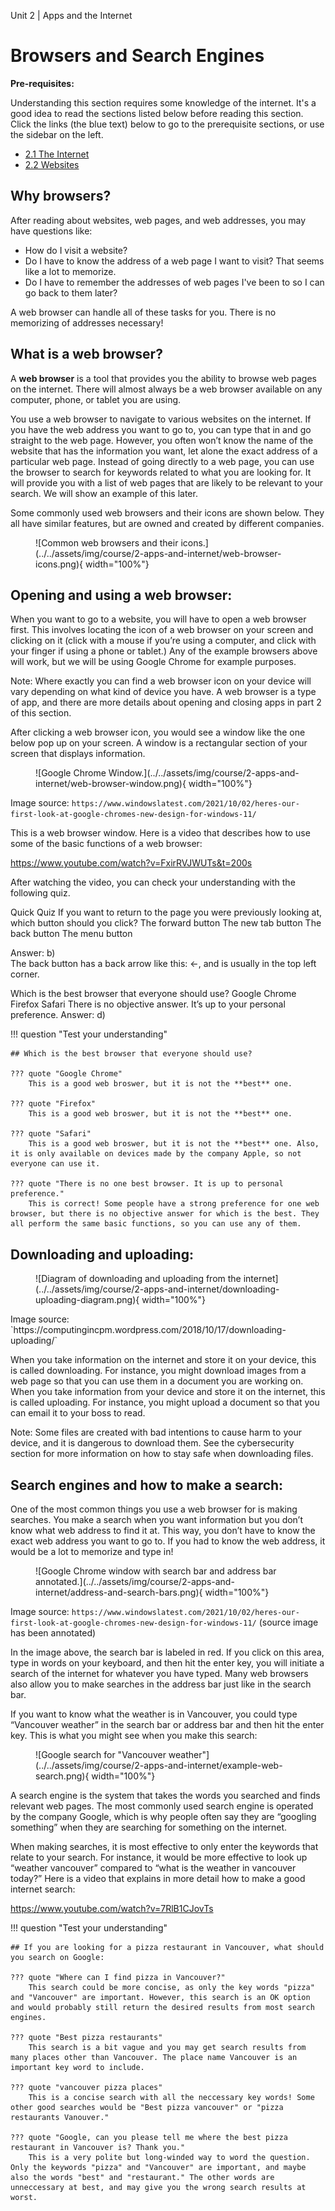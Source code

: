 Unit 2 | Apps and the Internet

# Browsers and Search Engines

**Pre-requisites:**

Understanding this section requires some knowledge of the internet. It's a good idea to read the sections listed below before reading this section. Click the links (the blue text) below to go to the prerequisite sections, or use the sidebar on the left.

- [2.1 The Internet](/course/2-apps-and-internet/2.1-the-internet.html)
- [2.2 Websites](/course/2-apps-and-internet/2.2-websites.html)

## Why browsers?

After reading about websites, web pages, and web addresses, you may have questions like:

- How do I visit a website?
- Do I have to know the address of a web page I want to visit? That seems like a lot to memorize.
- Do I have to remember the addresses of web pages I've been to so I can go back to them later?

A web browser can handle all of these tasks for you. There is no memorizing of addresses necessary!

## What is a web browser?

A **web browser** is a tool that provides you the ability to browse web pages on the internet. There will almost always be a web browser available on any computer, phone, or tablet you are using.

You use a web browser to navigate to various websites on the internet. If you have the web address you want to go to, you can type that in and go straight to the web page. However, you often won’t know the name of the website that has the information you want, let alone the exact address of a particular web page. Instead of going directly to a web page, you can use the browser to search for keywords related to what you are looking for. It will provide you with a list of web pages that are likely to be relevant to your search. We will show an example of this later.

Some commonly used web browsers and their icons are shown below. They all have similar features, but are owned and created by different companies.

<figure markdown="span">
    ![Common web browsers and their icons.](../../assets/img/course/2-apps-and-internet/web-browser-icons.png){ width="100%"}
</figure>

## Opening and using a web browser:

When you want to go to a website, you will have to open a web browser first. This involves locating the icon of a web browser on your screen and clicking on it (click with a mouse if you’re using a computer, and click with your finger if using a phone or tablet.) Any of the example browsers above will work, but we will be using Google Chrome for example purposes.

Note: Where exactly you can find a web browser icon on your device will vary depending on what kind of device you have. A web browser is a type of app, and there are more details about opening and closing apps in part 2 of this section.

After clicking a web browser icon, you would see a window like the one below pop up on your screen. A window is a rectangular section of your screen that displays information.

<figure markdown="span">
    ![Google Chrome Window.](../../assets/img/course/2-apps-and-internet/web-browser-window.png){ width="100%"}
</figure>

Image source: `https://www.windowslatest.com/2021/10/02/heres-our-first-look-at-google-chromes-new-design-for-windows-11/`

This is a web browser window. Here is a video that describes how to use some of the basic functions of a web browser:

https://www.youtube.com/watch?v=FxirRVJWUTs&t=200s

After watching the video, you can check your understanding with the following quiz.

Quick Quiz
If you want to return to the page you were previously looking at, which button should you click?
The forward button
The new tab button
The back button
The menu button

Answer: b)  
The back button has a back arrow like this: ←, and is usually in the top left corner.

Which is the best browser that everyone should use?
Google Chrome
Firefox
Safari
There is no objective answer. It’s up to your personal preference.
Answer: d)

!!! question "Test your understanding"

    ## Which is the best browser that everyone should use?

    ??? quote "Google Chrome"
        This is a good web broswer, but it is not the **best** one.

    ??? quote "Firefox"
        This is a good web broswer, but it is not the **best** one.

    ??? quote "Safari"
        This is a good web broswer, but it is not the **best** one. Also, it is only available on devices made by the company Apple, so not everyone can use it.

    ??? quote "There is no one best browser. It is up to personal preference."
        This is correct! Some people have a strong preference for one web browser, but there is no objective answer for which is the best. They all perform the same basic functions, so you can use any of them.

## Downloading and uploading:

<figure markdown="span">
    ![Diagram of downloading and uploading from the internet](../../assets/img/course/2-apps-and-internet/downloading-uploading-diagram.png){ width="100%"}
</figure>
Image source: `https://computingincpm.wordpress.com/2018/10/17/downloading-uploading/`

When you take information on the internet and store it on your device, this is called downloading. For instance, you might download images from a web page so that you can use them in a document you are working on. When you take information from your device and store it on the internet, this is called uploading. For instance, you might upload a document so that you can email it to your boss to read.

Note: Some files are created with bad intentions to cause harm to your device, and it is dangerous to download them. See the cybersecurity section for more information on how to stay safe when downloading files.

## Search engines and how to make a search:

One of the most common things you use a web browser for is making searches. You make a search when you want information but you don’t know what web address to find it at. This way, you don’t have to know the exact web address you want to go to. If you had to know the web address, it would be a lot to memorize and type in!

<figure markdown="span">
    ![Google Chrome window with search bar and address bar annotated.](../../assets/img/course/2-apps-and-internet/address-and-search-bars.png){ width="100%"}
</figure>

Image source: `https://www.windowslatest.com/2021/10/02/heres-our-first-look-at-google-chromes-new-design-for-windows-11/` (source image has been annotated)

In the image above, the search bar is labeled in red. If you click on this area, type in words on your keyboard, and then hit the enter key, you will initiate a search of the internet for whatever you have typed. Many web browsers also allow you to make searches in the address bar just like in the search bar.

If you want to know what the weather is in Vancouver, you could type “Vancouver weather” in the search bar or address bar and then hit the enter key. This is what you might see when you make this search:

<figure markdown="span">
    ![Google search for "Vancouver weather"](../../assets/img/course/2-apps-and-internet/example-web-search.png){ width="100%"}
</figure>

A search engine is the system that takes the words you searched and finds relevant web pages. The most commonly used search engine is operated by the company Google, which is why people often say they are “googling something” when they are searching for something on the internet.

When making searches, it is most effective to only enter the keywords that relate to your search. For instance, it would be more effective to look up “weather vancouver” compared to “what is the weather in vancouver today?” Here is a video that explains in more detail how to make a good internet search:

https://www.youtube.com/watch?v=7RlB1CJovTs

!!! question "Test your understanding"

    ## If you are looking for a pizza restaurant in Vancouver, what should you search on Google:

    ??? quote "Where can I find pizza in Vancouver?"
        This search could be more concise, as only the key words "pizza" and "Vancouver" are important. However, this search is an OK option and would probably still return the desired results from most search engines.

    ??? quote "Best pizza restaurants"
        This search is a bit vague and you may get search results from many places other than Vancouver. The place name Vancouver is an important key word to include.

    ??? quote "vancouver pizza places"
        This is a concise search with all the neccessary key words! Some other good searches would be "Best pizza vancouver" or "pizza restaurants Vanouver."

    ??? quote "Google, can you please tell me where the best pizza restaurant in Vancouver is? Thank you."
        This is a very polite but long-winded way to word the question. Only the keywords "pizza" and "Vancouver" are important, and maybe also the words "best" and "restaurant." The other words are unneccessary at best, and may give you the wrong search results at worst.
